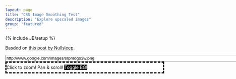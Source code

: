 ```yaml
---
layout: page
title: "CSS Image Smoothing Test"
description: "Explore upscaled images"
group: "featured"
---
```

{% include JB/setup %}
<script src="//ajax.googleapis.com/ajax/libs/jquery/1.8.1/jquery.min.js"> </script>
<style>
@keyframes myfirst
{
from {background: #00ff00;}
to {background: #ff00ff;}
}

@-moz-keyframes myfirst /* Firefox */
{
from {background: #00ff00;}
to {background: #ff00ff;}
}

@-webkit-keyframes myfirst /* Safari and Chrome */
{
from {background: #00ff00;}
to {background: #ff00ff;}
}

@-o-keyframes myfirst /* Opera */
{
from {background: #00ff00;}
to {background: #ff00ff;}
}
.raster { 
	image-rendering: optimizeSpeed;             /* FUCK SMOOTHING, GIVE ME SPEED  */
 	image-rendering: -moz-crisp-edges;          /* Firefox                        */
 	image-rendering: -o-crisp-edges;            /* Opera                          */
 	image-rendering: -webkit-optimize-contrast; /* Chrome (and eventually Safari) */
 	image-rendering: optimize-contrast;         /* CSS3 Proposed                  */
 	-ms-interpolation-mode: nearest-neighbor;   /* IE8+                           */
}
.bucket:hover  {
animation: myfirst 1s;
-moz-animation: myfirst 1s; /* Firefox */
-webkit-animation: myfirst 1s; /* Safari and Chrome */
-o-animation: myfirst 1s; /* Opera */
animation-iteration-count:infinite;
-moz-animation-iteration-count:infinite; /* Firefox */
-webkit-animation-iteration-count:infinite; /*Safari and Chrome*/
-o-animation-iteration-count:infinite; /* Opera */
}
.sandbox {
  border: 4px dashed;
  overflow:scroll;
  max-width: 100%;
  background: #eee;
  line-height: 0px;
  background:white
}
.playground a {
  background: white;
  color: blue;
}
.dark {
  background:black !important;
  color: white !important;
}
.sandbox.huge {
  position: absolute;
  left: 0px;
  width:100%;
}
.bucket {
  padding: 0;
  spacing: 0;
  margin: 0;
  overflow:scroll;
}
.sandbox span {
  line-height: 22pt;
}
</style>
Basded on [this post by Nullsleep](http://nullsleep.tumblr.com/post/16417178705/how-to-disable-image-smoothing-in-modern-web-browsers).
<form class="playground">
  <input class="url" type="text" name="url" value="http://www.google.com/images/srpr/logo3w.png" size="100" />
  <div class="sandbox">
<span>Click to zoom! Pan &amp; scroll! <a class="dark">Toggle BG!</a></span>
    <div class="bucket">
      <img class="img raster">
    </div><div class="bucket">
      <img class="img">
    </div>
  </div>
</form>
<script>
var zoom = 1;
var hash = window.location.hash.replace("#",'');
window.location.hash = hash;
if(hash) {
  $(".url").val(hash); 
}
var f = function() {
  zoom = 1;
  if(this.value) {
    val =this.value.replace("#",'');
    $(".playground .img").attr('src',val);
    window.location.replace('#','');
    window.location+=val;
  }
  c();
  return false;
}
var c = function() {
  zoom++;
  zoom%=8
  var zoom_real = 25 * Math.pow(2,zoom);
  if($.browser.webkit || $.browser.chrome) {
    $('.playground .img').css('zoom', zoom_real+"%");
  }
  else {
    $('.playground .img').css('width', "auto");
    $('.playground .img').css('width', ($('.raster').width() * zoom_real/100) + "px");
  }
  if( $('.raster').width() * zoom_real/100 >= $('.playground').width()-25 ) {
    $('.sandbox').addClass('huge');
  } else {
    $('.sandbox').removeClass('huge');
  }
}
$('.playground').submit(f);
$('.bucket').click(c);
$(".sandbox").css("max-width", $(window).width()-10 + "px" );
$(".bucket").css("max-height", ($(window).height()-200)/2 + "px" );
$("input.url").change(f).change();
$(".dark").click(function(){$(".sandbox").toggleClass('dark'); $(this).toggleClass('dark'); return false; }); 
</script>
